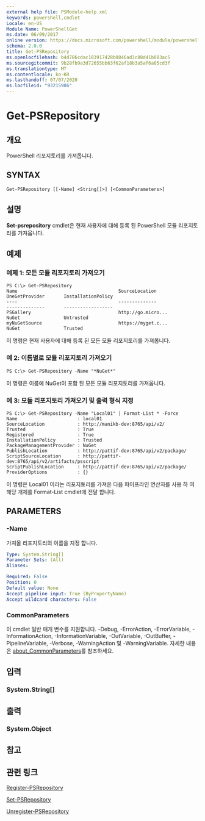 ```yaml
---
external help file: PSModule-help.xml
keywords: powershell,cmdlet
Locale: en-US
Module Name: PowerShellGet
ms.date: 06/09/2017
online version: https://docs.microsoft.com/powershell/module/powershellget/get-psrepository?view=powershell-6&WT.mc_id=ps-gethelp
schema: 2.0.0
title: Get-PSRepository
ms.openlocfilehash: b4d786cdac183917428b0846ad3c88d41b083ac5
ms.sourcegitcommit: 9b28fb9a3d72655bb63f62af18b3a5af6a05cd3f
ms.translationtype: MT
ms.contentlocale: ko-KR
ms.lasthandoff: 07/07/2020
ms.locfileid: "93215986"
---
```

# Get-PSRepository

## 개요
PowerShell 리포지토리를 가져옵니다.

## SYNTAX

```
Get-PSRepository [[-Name] <String[]>] [<CommonParameters>]
```

## 설명

**Set-psrepository** cmdlet은 현재 사용자에 대해 등록 된 PowerShell 모듈 리포지토리를 가져옵니다.

## 예제

### 예제 1: 모든 모듈 리포지토리 가져오기

```
PS C:\> Get-PSRepository
Name                                     SourceLocation                                     OneGetProvider       InstallationPolicy
----                                     --------------                                     --------------       ------------------
PSGallery                                http://go.micro...                                 NuGet                Untrusted
myNuGetSource                            https://myget.c...                                 NuGet                Trusted
```

이 명령은 현재 사용자에 대해 등록 된 모든 모듈 리포지토리를 가져옵니다.

### 예 2: 이름별로 모듈 리포지토리 가져오기

```
PS C:\> Get-PSRepository -Name "*NuGet*"
```

이 명령은 이름에 NuGet이 포함 된 모든 모듈 리포지토리를 가져옵니다.

### 예 3: 모듈 리포지토리 가져오기 및 출력 형식 지정

```
PS C:\> Get-PSRepository -Name "Local01" | Format-List * -Force
Name                      : local01
SourceLocation            : http://manikb-dev:8765/api/v2/
Trusted                   : True
Registered                : True
InstallationPolicy        : Trusted
PackageManagementProvider : NuGet
PublishLocation           : http://pattif-dev:8765/api/v2/package/
ScriptSourceLocation      : http://pattif-dev:8765/api/v2/artifacts/psscript
ScriptPublishLocation     : http://pattif-dev:8765/api/v2/package/
ProviderOptions           : {}
```

이 명령은 Local01 이라는 리포지토리를 가져온 다음 파이프라인 연산자를 사용 하 여 해당 개체를 Format-List cmdlet에 전달 합니다.

## PARAMETERS

### -Name

가져올 리포지토리의 이름을 지정 합니다.

```yaml
Type: System.String[]
Parameter Sets: (All)
Aliases:

Required: False
Position: 0
Default value: None
Accept pipeline input: True (ByPropertyName)
Accept wildcard characters: False
```

### CommonParameters

이 cmdlet 일반 매개 변수를 지원합니다. -Debug, -ErrorAction, -ErrorVariable, -InformationAction, -InformationVariable, -OutVariable, -OutBuffer, -PipelineVariable, -Verbose, -WarningAction 및 -WarningVariable. 자세한 내용은 [about_CommonParameters](https://go.microsoft.com/fwlink/?LinkID=113216)를 참조하세요.

## 입력

### System.String[]

## 출력

### System.Object

## 참고

## 관련 링크

[Register-PSRepository](Register-PSRepository.md)

[Set-PSRepository](Set-PSRepository.md)

[Unregister-PSRepository](Unregister-PSRepository.md)

